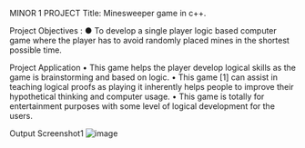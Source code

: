 MINOR 1 PROJECT
Title: Minesweeper game in c++.

Project Objectives :
●	To develop a single player logic based computer game where the player has to avoid randomly placed mines in the shortest possible time.
 
 Project  Application
•	This game helps the player develop logical skills as the game is brainstorming and based on logic.
•	This game [1] can assist in teaching logical proofs as playing it inherently helps people to improve their hypothetical thinking and computer usage. 
•	This game is totally for entertainment purposes with some level of logical 
development for the users.

Output Screenshot1
![image](https://user-images.githubusercontent.com/96935019/149665405-b3015539-133e-4871-9852-6e8b6477c8a9.png)



